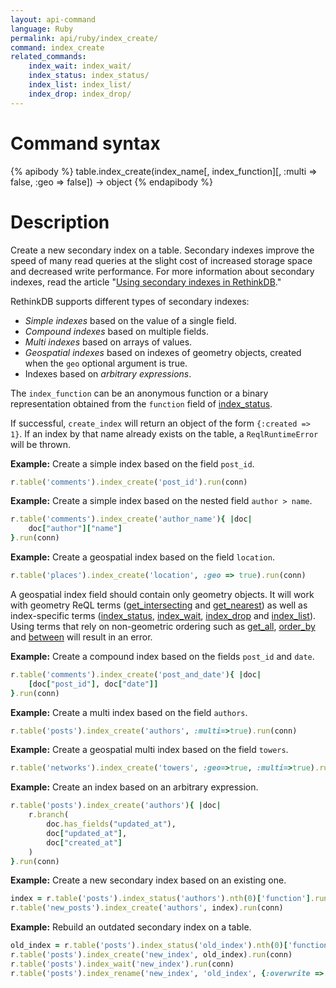 ```yaml
---
layout: api-command
language: Ruby
permalink: api/ruby/index_create/
command: index_create
related_commands:
    index_wait: index_wait/
    index_status: index_status/
    index_list: index_list/
    index_drop: index_drop/
---
```


# Command syntax #

{% apibody %}
table.index_create(index_name[, index_function][, :multi => false, :geo => false]) &rarr; object
{% endapibody %}

# Description #

Create a new secondary index on a table. Secondary indexes improve the speed of many read queries at the slight cost of increased storage space and decreased write performance. For more information about secondary indexes, read the article "[Using secondary indexes in RethinkDB](/docs/secondary-indexes/)."

RethinkDB supports different types of secondary indexes:

- *Simple indexes* based on the value of a single field.
- *Compound indexes* based on multiple fields.
- *Multi indexes* based on arrays of values.
- *Geospatial indexes* based on indexes of geometry objects, created when the `geo` optional argument is true.
- Indexes based on *arbitrary expressions*.

The `index_function` can be an anonymous function or a binary representation obtained from the `function` field of [index_status](/api/ruby/index_status).

If successful, `create_index` will return an object of the form `{:created => 1}`. If an index by that name already exists on the table, a `ReqlRuntimeError` will be thrown.

__Example:__ Create a simple index based on the field `post_id`.

```rb
r.table('comments').index_create('post_id').run(conn)
```
__Example:__ Create a simple index based on the nested field `author > name`.


```rb
r.table('comments').index_create('author_name'){ |doc|
    doc["author"]["name"]
}.run(conn)
```

__Example:__ Create a geospatial index based on the field `location`.

```rb
r.table('places').index_create('location', :geo => true).run(conn)
```

A geospatial index field should contain only geometry objects. It will work with geometry ReQL terms ([get_intersecting](/api/ruby/get_intersecting/) and [get_nearest](/api/ruby/get_nearest/)) as well as index-specific terms ([index_status](/api/ruby/index_status), [index_wait](/api/ruby/index_wait), [index_drop](/api/ruby/index_drop) and [index_list](/api/ruby/index_list)). Using terms that rely on non-geometric ordering such as [get_all](/api/ruby/get_all/), [order_by](/api/ruby/order_by/) and [between](/api/ruby/between/) will result in an error.


__Example:__ Create a compound index based on the fields `post_id` and `date`.

```rb
r.table('comments').index_create('post_and_date'){ |doc|
    [doc["post_id"], doc["date"]]
}.run(conn)
```

__Example:__ Create a multi index based on the field `authors`.

```rb
r.table('posts').index_create('authors', :multi=>true).run(conn)
```

__Example:__ Create a geospatial multi index based on the field `towers`.

```rb
r.table('networks').index_create('towers', :geo=>true, :multi=>true).run(conn)
```

__Example:__ Create an index based on an arbitrary expression.

```rb
r.table('posts').index_create('authors'){ |doc|
    r.branch(
        doc.has_fields("updated_at"),
        doc["updated_at"],
        doc["created_at"]
    )
}.run(conn)
```

__Example:__ Create a new secondary index based on an existing one.

```rb
index = r.table('posts').index_status('authors').nth(0)['function'].run(conn)
r.table('new_posts').index_create('authors', index).run(conn)
```

__Example:__ Rebuild an outdated secondary index on a table.

```rb
old_index = r.table('posts').index_status('old_index').nth(0)['function'].run(conn)
r.table('posts').index_create('new_index', old_index).run(conn)
r.table('posts').index_wait('new_index').run(conn)
r.table('posts').index_rename('new_index', 'old_index', {:overwrite => true}).run(conn)
```

